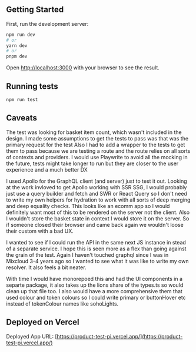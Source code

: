 ## Getting Started

First, run the development server:

```bash
npm run dev
# or
yarn dev
# or
pnpm dev
```

Open [http://localhost:3000](http://localhost:3000) with your browser to see the result.

## Running tests

```bash
npm run test

```

## Caveats

The test was looking for basket item count, which wasn't included in the design. I made some assumptions to get the tests to pass was that was the primary request for the test
Also I had to add a wrapper to the tests to get them to pass because we are testing a route and the route relies on all sorts of contexts and providers. I would use Playwrite to avoid all the mocking in the future, tests might take longer to run but they are closer to the user experience and a much better DX

I used Apollo for the GraphQL client (and server) just to test it out. Looking at the work invloved to get Apollo working with SSR SSG, I would probably just use a query builder and fetch and SWR or React Query so I don't need to write my own helpers for hydration to work with all sorts of deep merging and deep equality checks. This looks like an ecomm app so I would definitely want most of this to be rendered on the server not the client. Also I wouldn't store the basket state in context I would store it on the server. So if someone closed their browser and came back again we wouldn't loose their custom with a bad UX.

I wanted to see if I could run the API in the same next JS instance in stead of a separate service. I hope this is seen more as a flex than going against the grain of the test. Again I haven't touched graphql since I was in Mixcloud 3-4 years ago so I wanted to see what it was like to write my own resolver. It also feels a bit neater.

With time I would have monorepoed this and had the UI components in a separte package, it also takes up the lions share of the types.ts so would clean up that file too.
I also would have a more comprehensive them that used colour and token colours so I could write primary or buttonHover etc instead of tokenColour names like sohoLights.

## Deployed on Vercel

Deployed App URL: [https://product-test-pi.vercel.app/](https://product-test-pi.vercel.app/)
